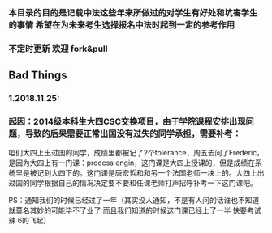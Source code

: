 ### 本目录的目的是记载中法这些年来所做过的对学生有好处和坑害学生的事情 希望在为未来考生选择报名中法时起到一定的参考作用
### 不定时更新 欢迎 fork&pull


## Bad Things

### 1.2018.11.25:

### 起因：2014级本科生大四CSC交换项目，由于学院课程安排出现问题，导致的后果需要正常出国没有过失的同学承担，需要补考：
咱们大四上出过国的同学，成绩里都被记了2个tolerance，周五去问了Frederic，是因为大四上有一门课：process engin，这门课是大四上授课的，但是成绩在系统里是被记到大四下的。这门课是唐宏哲和和另一个法国老师一块上的。大四上出过国的同学根据自己的情况决定要不要和任课老师打声招呼补考一下这门课吧。

PS：通知我们的时候已经过了一年（其实没人通知，不是有人问的话谁也不知道就莫名其妙的可能毕不了业了 而且我们知道的时候这门课已经上了一半 快要考试辣 6的飞起）
